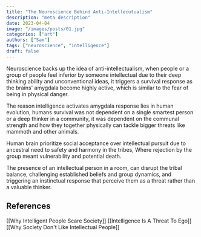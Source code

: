 ```yaml
---
title: "The Neuroscience Behind Anti-Intellecutualism"
description: "meta description"
date: 2023-04-04
image: "/images/posts/01.jpg"
categories: ["art"]
authors: ["Sam"]
tags: ["neuroscience", "intelligence"]
draft: false
---
```


Neuroscience backs up the idea of anti-intellectualism, when people or a group of people feel inferior by someone intellectual due to their deep thinking ability and unconventional ideas, it triggers a survival response as the brains' amygdala become highly active, which is similar to the fear of being in physical danger.

The reason intelligence activates amygdala response lies in human evolution, humans survival was not dependent on a single smartest person or a deep thinker in a community, it was dependent on the communal strength and how they together physically can tackle bigger threats like mammoth and other animals.

Human brain prioritize social acceptance over intellectual pursuit due to ancestral need to safety and harmony in the tribes, Where rejection by the group meant vulnerability and potential death.

The presence of an intellectual person in a room, can disrupt the tribal balance, challenging established beliefs and group dynamics, and triggering an instinctual response that perceive them as a threat rather than a valuable thinker.

## References

[[Why Intelligent People Scare Society]]
[[Intelligence Is A Threat To Ego]]
[[Why Society Don't Like Intellectual People]]
